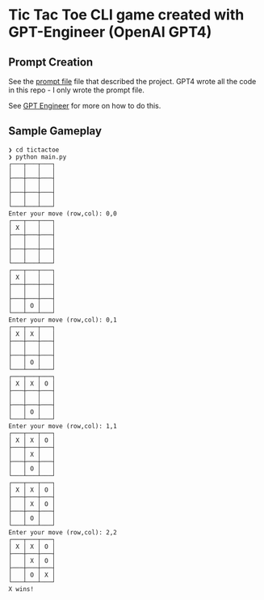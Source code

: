 # Tic Tac Toe CLI game created with GPT-Engineer (OpenAI GPT4)

## Prompt Creation

See the [prompt file](./prompt) file that described the project. GPT4 wrote all the code in this repo - I only wrote the prompt file.

See [GPT Engineer](https://github.com/gpt-engineer-org/gpt-engineer) for more on how to do this.

## Sample Gameplay

```
❯ cd tictactoe
❯ python main.py
┌───┬───┬───┐
│   │   │   │
├───┼───┼───┤
│   │   │   │
├───┼───┼───┤
│   │   │   │
└───┴───┴───┘
Enter your move (row,col): 0,0
┌───┬───┬───┐
│ X │   │   │
├───┼───┼───┤
│   │   │   │
├───┼───┼───┤
│   │   │   │
└───┴───┴───┘
┌───┬───┬───┐
│ X │   │   │
├───┼───┼───┤
│   │   │   │
├───┼───┼───┤
│   │ O │   │
└───┴───┴───┘
Enter your move (row,col): 0,1
┌───┬───┬───┐
│ X │ X │   │
├───┼───┼───┤
│   │   │   │
├───┼───┼───┤
│   │ O │   │
└───┴───┴───┘
┌───┬───┬───┐
│ X │ X │ O │
├───┼───┼───┤
│   │   │   │
├───┼───┼───┤
│   │ O │   │
└───┴───┴───┘
Enter your move (row,col): 1,1
┌───┬───┬───┐
│ X │ X │ O │
├───┼───┼───┤
│   │ X │   │
├───┼───┼───┤
│   │ O │   │
└───┴───┴───┘
┌───┬───┬───┐
│ X │ X │ O │
├───┼───┼───┤
│   │ X │ O │
├───┼───┼───┤
│   │ O │   │
└───┴───┴───┘
Enter your move (row,col): 2,2
┌───┬───┬───┐
│ X │ X │ O │
├───┼───┼───┤
│   │ X │ O │
├───┼───┼───┤
│   │ O │ X │
└───┴───┴───┘
X wins!
```
